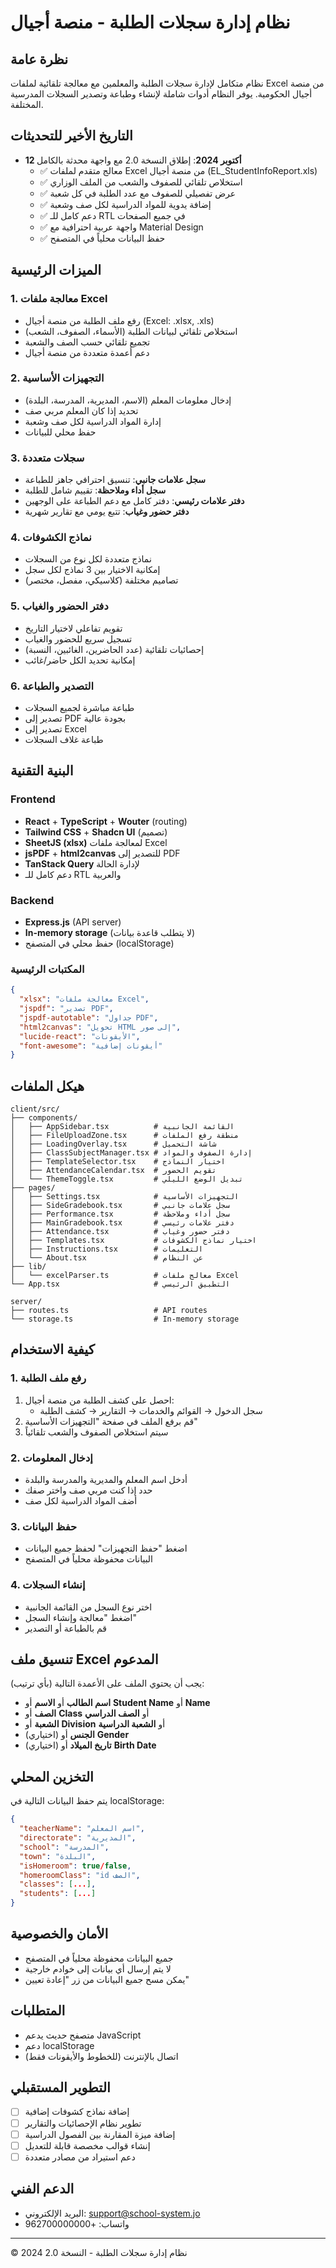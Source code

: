 # نظام إدارة سجلات الطلبة - منصة أجيال

## نظرة عامة
نظام متكامل لإدارة سجلات الطلبة والمعلمين مع معالجة تلقائية لملفات Excel من منصة أجيال الحكومية. يوفر النظام أدوات شاملة لإنشاء وطباعة وتصدير السجلات المدرسية المختلفة.

## التاريخ الأخير للتحديثات
- **12 أكتوبر 2024**: إطلاق النسخة 2.0 مع واجهة محدثة بالكامل
  - ✅ معالج متقدم لملفات Excel من منصة أجيال (EL_StudentInfoReport.xls)
  - ✅ استخلاص تلقائي للصفوف والشعب من الملف الوزاري
  - ✅ عرض تفصيلي للصفوف مع عدد الطلبة في كل شعبة
  - ✅ إضافة يدوية للمواد الدراسية لكل صف وشعبة
  - ✅ دعم كامل للـ RTL في جميع الصفحات
  - ✅ واجهة عربية احترافية مع Material Design
  - ✅ حفظ البيانات محلياً في المتصفح

## الميزات الرئيسية

### 1. معالجة ملفات Excel
- رفع ملف الطلبة من منصة أجيال (Excel: .xlsx, .xls)
- استخلاص تلقائي لبيانات الطلبة (الأسماء، الصفوف، الشعب)
- تجميع تلقائي حسب الصف والشعبة
- دعم أعمدة متعددة من منصة أجيال

### 2. التجهيزات الأساسية
- إدخال معلومات المعلم (الاسم، المديرية، المدرسة، البلدة)
- تحديد إذا كان المعلم مربي صف
- إدارة المواد الدراسية لكل صف وشعبة
- حفظ محلي للبيانات

### 3. سجلات متعددة
- **سجل علامات جانبي**: تنسيق احترافي جاهز للطباعة
- **سجل أداء وملاحظة**: تقييم شامل للطلبة
- **دفتر علامات رئيسي**: دفتر كامل مع دعم الطباعة على الوجهين
- **دفتر حضور وغياب**: تتبع يومي مع تقارير شهرية

### 4. نماذج الكشوفات
- نماذج متعددة لكل نوع من السجلات
- إمكانية الاختيار بين 3 نماذج لكل سجل
- تصاميم مختلفة (كلاسيكي، مفصل، مختصر)

### 5. دفتر الحضور والغياب
- تقويم تفاعلي لاختيار التاريخ
- تسجيل سريع للحضور والغياب
- إحصائيات تلقائية (عدد الحاضرين، الغائبين، النسبة)
- إمكانية تحديد الكل حاضر/غائب

### 6. التصدير والطباعة
- طباعة مباشرة لجميع السجلات
- تصدير إلى PDF بجودة عالية
- تصدير إلى Excel
- طباعة غلاف السجلات

## البنية التقنية

### Frontend
- **React** + **TypeScript** + **Wouter** (routing)
- **Tailwind CSS** + **Shadcn UI** (تصميم)
- **SheetJS (xlsx)** لمعالجة ملفات Excel
- **jsPDF** + **html2canvas** للتصدير إلى PDF
- **TanStack Query** لإدارة الحالة
- دعم كامل للـ RTL والعربية

### Backend
- **Express.js** (API server)
- **In-memory storage** (لا يتطلب قاعدة بيانات)
- حفظ محلي في المتصفح (localStorage)

### المكتبات الرئيسية
```json
{
  "xlsx": "معالجة ملفات Excel",
  "jspdf": "تصدير PDF",
  "jspdf-autotable": "جداول PDF",
  "html2canvas": "تحويل HTML إلى صور",
  "lucide-react": "الأيقونات",
  "font-awesome": "أيقونات إضافية"
}
```

## هيكل الملفات

```
client/src/
├── components/
│   ├── AppSidebar.tsx          # القائمة الجانبية
│   ├── FileUploadZone.tsx      # منطقة رفع الملفات
│   ├── LoadingOverlay.tsx      # شاشة التحميل
│   ├── ClassSubjectManager.tsx # إدارة الصفوف والمواد
│   ├── TemplateSelector.tsx    # اختيار النماذج
│   ├── AttendanceCalendar.tsx  # تقويم الحضور
│   └── ThemeToggle.tsx         # تبديل الوضع الليلي
├── pages/
│   ├── Settings.tsx            # التجهيزات الأساسية
│   ├── SideGradebook.tsx       # سجل علامات جانبي
│   ├── Performance.tsx         # سجل أداء وملاحظة
│   ├── MainGradebook.tsx       # دفتر علامات رئيسي
│   ├── Attendance.tsx          # دفتر حضور وغياب
│   ├── Templates.tsx           # اختيار نماذج الكشوفات
│   ├── Instructions.tsx        # التعليمات
│   └── About.tsx               # عن النظام
├── lib/
│   └── excelParser.ts          # معالج ملفات Excel
└── App.tsx                     # التطبيق الرئيسي

server/
├── routes.ts                   # API routes
└── storage.ts                  # In-memory storage
```

## كيفية الاستخدام

### 1. رفع ملف الطلبة
1. احصل على كشف الطلبة من منصة أجيال:
   - سجل الدخول → القوائم والخدمات → التقارير → كشف الطلبة
2. قم برفع الملف في صفحة "التجهيزات الأساسية"
3. سيتم استخلاص الصفوف والشعب تلقائياً

### 2. إدخال المعلومات
- أدخل اسم المعلم والمديرية والمدرسة والبلدة
- حدد إذا كنت مربي صف واختر صفك
- أضف المواد الدراسية لكل صف

### 3. حفظ البيانات
- اضغط "حفظ التجهيزات" لحفظ جميع البيانات
- البيانات محفوظة محلياً في المتصفح

### 4. إنشاء السجلات
- اختر نوع السجل من القائمة الجانبية
- اضغط "معالجة وإنشاء السجل"
- قم بالطباعة أو التصدير

## تنسيق ملف Excel المدعوم

يجب أن يحتوي الملف على الأعمدة التالية (بأي ترتيب):
- **اسم الطالب** أو **الاسم** أو **Student Name** أو **Name**
- **الصف** أو **Class** أو **الصف الدراسي**
- **الشعبة** أو **Division** أو **الشعبة الدراسية**
- (اختياري) **الجنس** أو **Gender**
- (اختياري) **تاريخ الميلاد** أو **Birth Date**

## التخزين المحلي

يتم حفظ البيانات التالية في localStorage:
```json
{
  "teacherName": "اسم المعلم",
  "directorate": "المديرية",
  "school": "المدرسة",
  "town": "البلدة",
  "isHomeroom": true/false,
  "homeroomClass": "id الصف",
  "classes": [...],
  "students": [...]
}
```

## الأمان والخصوصية
- جميع البيانات محفوظة محلياً في المتصفح
- لا يتم إرسال أي بيانات إلى خوادم خارجية
- يمكن مسح جميع البيانات من زر "إعادة تعيين"

## المتطلبات
- متصفح حديث يدعم JavaScript
- دعم localStorage
- اتصال بالإنترنت (للخطوط والأيقونات فقط)

## التطوير المستقبلي
- [ ] إضافة نماذج كشوفات إضافية
- [ ] تطوير نظام الإحصائيات والتقارير
- [ ] إضافة ميزة المقارنة بين الفصول الدراسية
- [ ] إنشاء قوالب مخصصة قابلة للتعديل
- [ ] دعم استيراد من مصادر متعددة

## الدعم الفني
- البريد الإلكتروني: support@school-system.jo
- واتساب: +962700000000

---
© 2024 نظام إدارة سجلات الطلبة - النسخة 2.0

